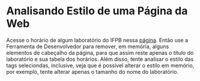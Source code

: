 # Analisando Estilo de uma Página da Web

Acesse o horário de algum laboratório do IFPB nessa [página](http://joaopessoa.ifpb.edu.br/horario/). Então use a Ferramenta de Desenvolvedor para remover, em memória, alguns elementos de cabeçalho da página, para que assim reste apenas o título do laboratório e sua tabela dos horários. Além disso, tente analisar o estilo das tags seleciondas, inclusive, veja que é possível alterar o estilo em memório, por exemplo, tente alterar apenas o tamanho do nome do laboratório.
